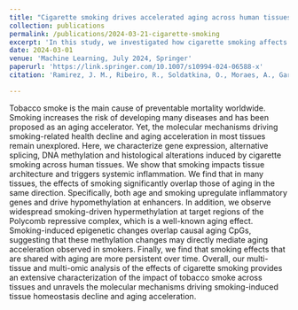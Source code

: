 ```yaml
---
title: "Cigarette smoking drives accelerated aging across human tissues"
collection: publications
permalink: /publications/2024-03-21-cigarette-smoking
excerpt: 'In this study, we investigated how cigarette smoking affects aging at the molecular level across multiple human tissues. We analyzed gene expression, alternative splicing, DNA methylation, and histological changes, revealing that smoking alters tissue structure and triggers systemic inflammation. We found that smoking accelerates aging, with many smoking-related molecular changes—like upregulating inflammatory genes and causing DNA hypomethylation—mirroring those of aging. Notably, smoking also leads to hypermethylation in regions targeted by the Polycomb repressive complex, a known marker of aging. These smoking-induced changes persist over time, highlighting how smoking accelerates aging by disrupting tissue homeostasis across the body.'
date: 2024-03-01
venue: 'Machine Learning, July 2024, Springer'
paperurl: 'https://link.springer.com/10.1007/s10994-024-06588-x'
citation: 'Ramirez, J. M., Ribeiro, R., Soldatkina, O., Moraes, A., Garcia-Perez, R., Ferreira, P. G., & Mele, M. (2024). "Cigarette smoking drives accelerated aging across human tissues." bioRxiv, 2024-03.'

---
```


Tobacco smoke is the main cause of preventable mortality worldwide. Smoking increases the risk of developing many diseases and has been proposed as an aging accelerator. Yet, the molecular mechanisms driving smoking-related health decline and aging acceleration in most tissues remain unexplored. Here, we characterize gene expression, alternative splicing, DNA methylation and histological alterations induced by cigarette smoking across human tissues. We show that smoking impacts tissue architecture and triggers systemic inflammation. We find that in many tissues, the effects of smoking significantly overlap those of aging in the same direction. Specifically, both age and smoking upregulate inflammatory genes and drive hypomethylation at enhancers. In addition, we observe widespread smoking-driven hypermethylation at target regions of the Polycomb repressive complex, which is a well-known aging effect. Smoking-induced epigenetic changes overlap causal aging CpGs, suggesting that these methylation changes may directly mediate aging acceleration observed in smokers. Finally, we find that smoking effects that are shared with aging are more persistent over time. Overall, our multi-tissue and multi-omic analysis of the effects of cigarette smoking provides an extensive characterization of the impact of tobacco smoke across tissues and unravels the molecular mechanisms driving smoking-induced tissue homeostasis decline and aging acceleration.
